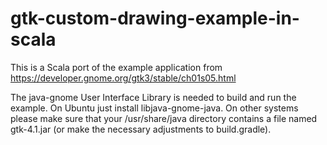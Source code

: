 # gtk-custom-drawing-example-in-scala

This is a Scala port of the example application from https://developer.gnome.org/gtk3/stable/ch01s05.html

The java-gnome User Interface Library is needed to build and run the example.
On Ubuntu just install libjava-gnome-java. On other systems please make sure
that your /usr/share/java directory contains a file named gtk-4.1.jar (or
make the necessary adjustments to build.gradle).
